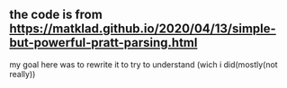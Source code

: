 ## the code is from https://matklad.github.io/2020/04/13/simple-but-powerful-pratt-parsing.html
my goal here was to rewrite it to try to understand (wich i did(mostly(not really)) 
